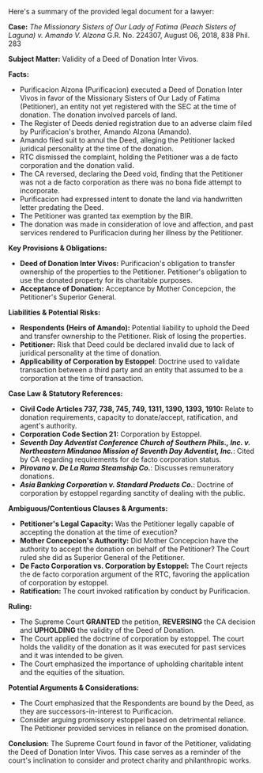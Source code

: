 Here's a summary of the provided legal document for a lawyer:

**Case:** *The Missionary Sisters of Our Lady of Fatima (Peach Sisters of Laguna) v. Amando V. Alzona* G.R. No. 224307, August 06, 2018, 838 Phil. 283

**Subject Matter:** Validity of a Deed of Donation Inter Vivos.

**Facts:**

*   Purificacion Alzona (Purificacion) executed a Deed of Donation Inter Vivos in favor of the Missionary Sisters of Our Lady of Fatima (Petitioner), an entity not yet registered with the SEC at the time of donation. The donation involved parcels of land.
*   The Register of Deeds denied registration due to an adverse claim filed by Purificacion's brother, Amando Alzona (Amando).
*   Amando filed suit to annul the Deed, alleging the Petitioner lacked juridical personality at the time of the donation.
*   RTC dismissed the complaint, holding the Petitioner was a de facto corporation and the donation valid.
*   The CA reversed, declaring the Deed void, finding that the Petitioner was not a de facto corporation as there was no bona fide attempt to incorporate.
* Purificacion had expressed intent to donate the land via handwritten letter predating the Deed.
* The Petitioner was granted tax exemption by the BIR.
* The donation was made in consideration of love and affection, and past services rendered to Purificacion during her illness by the Petitioner.

**Key Provisions & Obligations:**

*   **Deed of Donation Inter Vivos:** Purificacion's obligation to transfer ownership of the properties to the Petitioner. Petitioner's obligation to use the donated property for its charitable purposes.
*   **Acceptance of Donation:** Acceptance by Mother Concepcion, the Petitioner's Superior General.

**Liabilities & Potential Risks:**

*   **Respondents (Heirs of Amando):** Potential liability to uphold the Deed and transfer ownership to the Petitioner. Risk of losing the properties.
*   **Petitioner:** Risk that Deed could be declared invalid due to lack of juridical personality at the time of donation.
* **Applicability of Corporation by Estoppel**: Doctrine used to validate transaction between a third party and an entity that assumed to be a corporation at the time of transaction.

**Case Law & Statutory References:**

*   **Civil Code Articles 737, 738, 745, 749, 1311, 1390, 1393, 1910:** Relate to donation requirements, capacity to donate/accept, ratification, and agent's authority.
*   **Corporation Code Section 21:** Corporation by Estoppel.
*   ***Seventh Day Adventist Conference Church of Southern Phils., Inc. v. Northeastern Mindanao Mission of Seventh Day Adventist, Inc.***:  Cited by CA regarding requirements for de facto corporation status.
*   ***Pirovano v. De La Rama Steamship Co.***: Discusses remuneratory donations.
*   ***Asia Banking Corporation v. Standard Products Co.***: Doctrine of corporation by estoppel regarding sanctity of dealing with the public.

**Ambiguous/Contentious Clauses & Arguments:**

*   **Petitioner's Legal Capacity:** Was the Petitioner legally capable of accepting the donation at the time of execution?
*   **Mother Concepcion's Authority:** Did Mother Concepcion have the authority to accept the donation on behalf of the Petitioner? The Court ruled she did as Superior General of the Petitioner.
*   **De Facto Corporation vs. Corporation by Estoppel:** The Court rejects the de facto corporation argument of the RTC, favoring the application of corporation by estoppel.
*   **Ratification:** The court invoked ratification by conduct by Purificacion.

**Ruling:**

*   The Supreme Court **GRANTED** the petition, **REVERSING** the CA decision and **UPHOLDING** the validity of the Deed of Donation.
*   The Court applied the doctrine of corporation by estoppel. The court holds the validity of the donation as it was executed for past services and it was intended to be given.
*   The Court emphasized the importance of upholding charitable intent and the equities of the situation.

**Potential Arguments & Considerations:**

*   The Court emphasized that the Respondents are bound by the Deed, as they are successors-in-interest to Purificacion.
*   Consider arguing promissory estoppel based on detrimental reliance. The Petitioner provided services in reliance on the promised donation.

**Conclusion:** The Supreme Court found in favor of the Petitioner, validating the Deed of Donation Inter Vivos. This case serves as a reminder of the court's inclination to consider and protect charity and philanthropic works.
